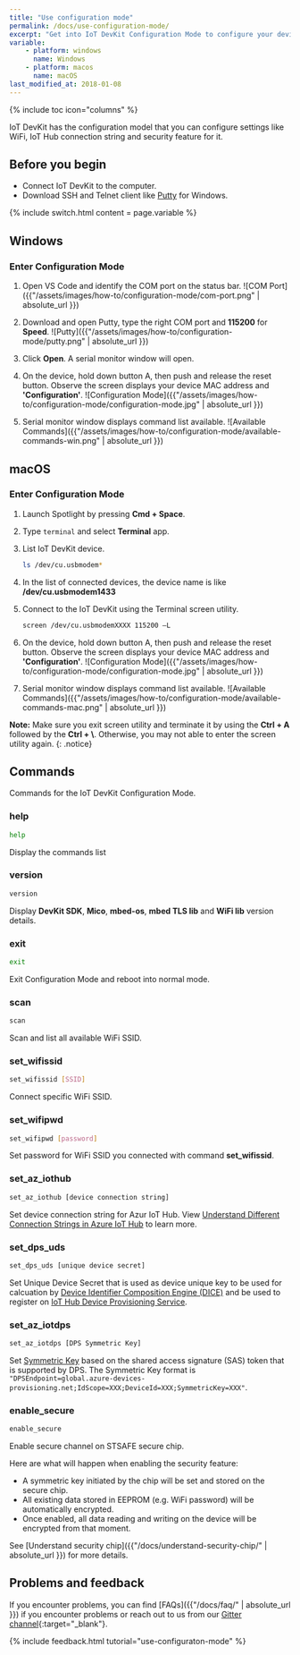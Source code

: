 ```yaml
---
title: "Use configuration mode"
permalink: /docs/use-configuration-mode/
excerpt: "Get into IoT DevKit Configuration Mode to configure your device."
variable:
    - platform: windows
      name: Windows
    - platform: macos
      name: macOS
last_modified_at: 2018-01-08
---
```


{% include toc icon="columns" %}

IoT DevKit has the configuration model that you can configure settings like
WiFi, IoT Hub connection string and security feature for it.

## Before you begin

-   Connect IoT DevKit to the computer.
-   Download SSH and Telnet client like
    [Putty](https://www.chiark.greenend.org.uk/~sgtatham/putty/latest.html) for
    Windows.

{% include switch.html content = page.variable %}

## Windows

### Enter Configuration Mode

1. Open VS Code and identify the COM port on the status bar.
   ![COM Port]({{"/assets/images/how-to/configuration-mode/com-port.png" | absolute_url }})

2. Download and open Putty, type the right COM port and **115200** for
   **Speed**.
   ![Putty]({{"/assets/images/how-to/configuration-mode/putty.png" | absolute_url }})

3. Click **Open**. A serial monitor window will open.

4. On the device, hold down button A, then push and release the reset button.
   Observe the screen displays your device MAC address and **'Configuration'**.
   ![Configuration Mode]({{"/assets/images/how-to/configuration-mode/configuration-mode.jpg" | absolute_url }})

5. Serial monitor window displays command list available.
   ![Available Commands]({{"/assets/images/how-to/configuration-mode/available-commands-win.png" | absolute_url }})

## macOS

### Enter Configuration Mode

1. Launch Spotlight by pressing **Cmd + Space**.

2. Type `terminal` and select **Terminal** app.

3. List IoT DevKit device.

    ```bash
    ls /dev/cu.usbmodem*
    ```

4. In the list of connected devices, the device name is like
   **/dev/cu.usbmodem1433**

5. Connect to the IoT DevKit using the Terminal screen utility.

    ```bash
    screen /dev/cu.usbmodemXXXX 115200 –L
    ```

6. On the device, hold down button A, then push and release the reset button.
   Observe the screen displays your device MAC address and **'Configuration'**.
   ![Configuration Mode]({{"/assets/images/how-to/configuration-mode/configuration-mode.jpg" | absolute_url }})

7. Serial monitor window displays command list available.
   ![Available Commands]({{"/assets/images/how-to/configuration-mode/available-commands-mac.png" | absolute_url }})

**Note:** Make sure you exit screen utility and terminate it by using the
**Ctrl + A** followed by the **Ctrl + \\**. Otherwise, you may not able to enter
the screen utility again. {: .notice}

## Commands

Commands for the IoT DevKit Configuration Mode.

### help

```bash
help
```

Display the commands list

### version

```bash
version
```

Display **DevKit SDK**, **Mico**, **mbed-os**, **mbed TLS lib** and **WiFi lib**
version details.

### exit

```bash
exit
```

Exit Configuration Mode and reboot into normal mode.

### scan

```bash
scan
```

Scan and list all available WiFi SSID.

### set_wifissid

```bash
set_wifissid [SSID]
```

Connect specific WiFi SSID.

### set_wifipwd

```bash
set_wifipwd [password]
```

Set password for WiFi SSID you connected with command **set_wifissid**.

### set_az_iothub

```bash
set_az_iothub [device connection string]
```

Set device connection string for Azur IoT Hub. View
[Understand Different Connection Strings in Azure IoT Hub](https://blogs.msdn.microsoft.com/iotdev/2017/05/09/understand-different-connection-strings-in-azure-iot-hub/)
to learn more.

### set_dps_uds

```bash
set_dps_uds [unique device secret]
```

Set Unique Device Secret that is used as device unique key to be used for
calcuation by
[Device Identifier Composition Engine (DICE)](https://trustedcomputinggroup.org/work-groups/dice-architectures/)
and be used to register on
[IoT Hub Device Provisioning Service](https://docs.microsoft.com/en-us/azure/iot-dps/about-iot-dps).

### set_az_iotdps

```bash
set_az_iotdps [DPS Symmetric Key]
```

Set [Symmetric Key](https://docs.microsoft.com/azure/iot-dps/concepts-device)
based on the shared access signature (SAS) token that is supported by DPS. The
Symmetric Key format is
`"DPSEndpoint=global.azure-devices-provisioning.net;IdScope=XXX;DeviceId=XXX;SymmetricKey=XXX"`.

### enable_secure

```bash
enable_secure
```

Enable secure channel on STSAFE secure chip.

Here are what will happen when enabling the security feature:

-   A symmetric key initiated by the chip will be set and stored on the secure
    chip.
-   All existing data stored in EEPROM (e.g. WiFi password) will be
    automatically encrypted.
-   Once enabled, all data reading and writing on the device will be encrypted
    from that moment.

See [Understand security
chip]({{"/docs/understand-security-chip/" | absolute_url }}) for more details.

## Problems and feedback

If you encounter problems, you can find [FAQs]({{"/docs/faq/" | absolute_url }})
if you encounter problems or reach out to us from our
[Gitter channel](https://gitter.im/Microsoft/azure-iot-developer-kit){:target="\_blank"}.

{% include feedback.html tutorial="use-configuraton-mode" %}
